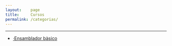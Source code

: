 ```yaml
---
layout:    page
title:     Cursos
permalink: /categorias/
---
```


----------------
  - <span class="black">[·Ensamblador bàsico](http://127.0.0.1:4000/2015/05/03/styles-for-vida/)</span>
